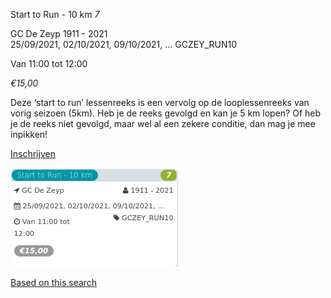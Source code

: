 Start to Run - 10 km *7*

GC De Zeyp 1911 - 2021  
25/09/2021, 02/10/2021, 09/10/2021, ... GCZEY\_RUN10  

Van 11:00 tot 12:00

*€15,00*

  

  

Deze ‘start to run’ lessenreeks is een vervolg op de looplessenreeks van vorig seizoen (5km). Heb je de reeks gevolgd en kan je 5 km lopen? Of heb je de reeks niet gevolgd, maar wel al een zekere conditie, dan mag je mee inpikken!  

[Inschrijven](https://tickets.vgc.be/activity/subscribe/GCZEY_RUN10)

![](64106.png)

[Based on this search](https://tickets.vgc.be/activity/index?&vrijeplaatsen=1&Age%5B%5D=3%2C4&entity=276)